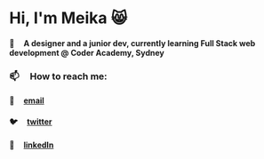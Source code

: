 # Hi, I'm Meika 😸

#### 🌱  &nbsp; &nbsp; A designer and a junior dev, currently learning Full Stack web development @ Coder Academy, Sydney

### 📫 &nbsp; &nbsp; How to reach me:
#### 📩 &nbsp; &nbsp; [email](meikafreckelton@gmail.com)
#### 🐦 &nbsp; &nbsp; [twitter](https://twitter.com/meikafreckelton)
#### 📲 &nbsp; &nbsp; [linkedIn](https://www.linkedin.com/in/meika-freckelton-269741195)

